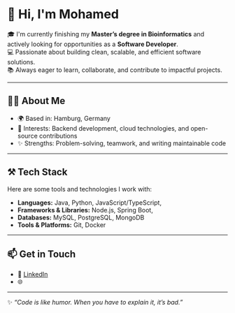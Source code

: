 # 👋 Hi, I'm Mohamed  

🎓 I'm currently finishing my **Master’s degree in Bioinformatics** and actively looking for opportunities as a **Software Developer**.  
💻 Passionate about building clean, scalable, and efficient software solutions.  
📚 Always eager to learn, collaborate, and contribute to impactful projects.  

---

## 🧑‍💻 About Me
- 🌍 Based in: Hamburg, Germany
- 🔭 Interests: Backend development, cloud technologies, and open-source contributions  
- ✨ Strengths: Problem-solving, teamwork, and writing maintainable code  

---

## ⚒️ Tech Stack
Here are some tools and technologies I work with:

- **Languages:** Java, Python, JavaScript/TypeScript,   
- **Frameworks & Libraries:** Node.js, Spring Boot,   
- **Databases:** MySQL, PostgreSQL, MongoDB  
- **Tools & Platforms:** Git, Docker  


---

## 📫 Get in Touch
- 💼 [LinkedIn]([https://www.linkedin.com/in/mohamed-abouzid/])  
- 🌐   

---

✨ *“Code is like humor. When you have to explain it, it’s bad.”*  
